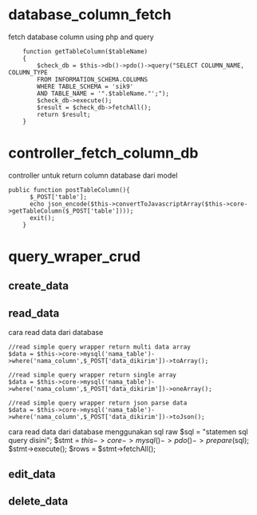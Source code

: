 # database_column_fetch

fetch database column using php and query

```
    function getTableColumn($tableName)
    {
        $check_db = $this->db()->pdo()->query("SELECT COLUMN_NAME, COLUMN_TYPE
        FROM INFORMATION_SCHEMA.COLUMNS
        WHERE TABLE_SCHEMA = 'sik9'
        AND TABLE_NAME = '".$tableName."';");
        $check_db->execute();
        $result = $check_db->fetchAll();
        return $result;
    }
```

# controller_fetch_column_db

controller untuk return column database dari model

```
public function postTableColumn(){
      $_POST['table'];
      echo json_encode($this->convertToJavascriptArray($this->core->getTableColumn($_POST['table'])));
      exit();
    }
```

# query_wraper_crud

## create_data

## read_data
cara read data dari database

    //read simple query wrapper return multi data array    
    $data = $this->core->mysql('nama_table')->where('nama_column',$_POST['data_dikirim'])->toArray();
    
    //read simple query wrapper return single array
    $data = $this->core->mysql('nama_table')->where('nama_column',$_POST['data_dikirim'])->oneArray();
    
    //read simple query wrapper return json parse data
    $data = $this->core->mysql('nama_table')->where('nama_column',$_POST['data_dikirim'])->toJson();

cara read data dari database menggunakan sql raw
        $sql =  "statemen sql query disini";
        $stmt = $this->core->mysql()->pdo()->prepare($sql);
        $stmt->execute();
        $rows = $stmt->fetchAll();
        

## edit_data

## delete_data


